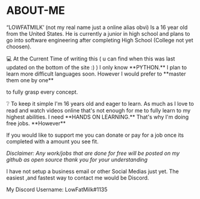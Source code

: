 # ABOUT-ME
“LOWFATMILK’ (not my real name just a online alias obvi)  Is a 16 year old from the United States. He is currently a junior in high school and plans to go into software engineering after completing High School (College not yet choosen). 

<aside>
💻 At the Current Time of writing this ( u can find when this was last updated on the bottom of the site :) ) 
I only know **PYTHON.**
I plan to learn more difficult languages soon. However I would prefer to **master them one by one**

to fully grasp every concept.

</aside>


<aside>
❔ To keep it simple I'm 16 years old and eager to learn.  
As much as I love to read and watch videos online that's not enough for me to fully learn to my highest abilities. I need **HANDS ON LEARNING.**  That's why I'm doing free jobs. **However**

If you would like to support me you can donate or pay for a job once its completed with a amount you see fit.

*Disclaimer: Any work/jobs that are done for free will be posted on my github as open source thank you for your understanding*

</aside>

I have not setup a business email or other Social Medias just yet. 
The easiest ,and fastest way to contact me would be Discord.

My Discord Username: LowFatMilk#1135
